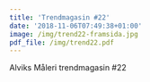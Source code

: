 ```yaml
---
title: 'Trendmagasin #22'
date: '2018-11-06T07:49:38+01:00'
image: /img/trend22-framsida.jpg
pdf_file: /img/trend22.pdf
---
```

Alviks Måleri trendmagasin #22
